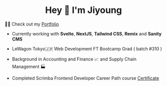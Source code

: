 <h1 align="center">Hey 👋 I'm Jiyoung</h1>

👨‍💻 Check out my [Portfolio](https://jy-ko.github.io)

- Currently working with **Svelte**, **NextJS**, **Tailwind CSS**, **Remix** and **Sanity CMS**
  
- LeWagon Tokyo🇯🇵 Web Development FT Bootcamp Grad ( batch #310 )
- Background in Accounting and Finance 📈 and Supply Chain Management 🏭
- Completed Scrimba Frontend Developer Career Path course [Certificate](https://scrimba.com/certificate/umkwg2cq/gfrontend)

<!-- 
![Jiyoung's GitHub stats](https://github-readme-stats.vercel.app/api?username=jy-ko&count_private=true&show_icons=true&theme=tokyonight)
 -->
